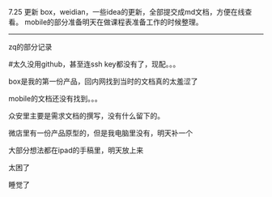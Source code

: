 
7.25 更新
box，weidian，一些idea的更新，全部提交成md文档，方便在线查看。
mobile的部分准备明天在做课程表准备工作的时候整理。

---
zq的部分记录

#太久没用github，甚至连ssh key都没有了，现配。。。

box是我的第一份产品，回内网找到当时的文档真的太羞涩了

mobile的文档还没有找到。。。

众安里主要是需求文档的撰写，没有什么留下的。

微店里有一份产品原型的，但是我电脑里没有，明天补一个

大部分想法都在ipad的手稿里，明天放上来

太困了

睡觉了
